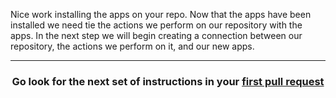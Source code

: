 Nice work installing the apps on your repo. Now that the apps have been installed we need tie the actions we perform on our repository with the apps. In the next step we will begin creating a connection between our repository, the actions we perform on it, and our new apps.

<hr>
<h3 align="center">Go look for the next set of instructions in your <a href="{{ url }}">first pull request</a></h3>
